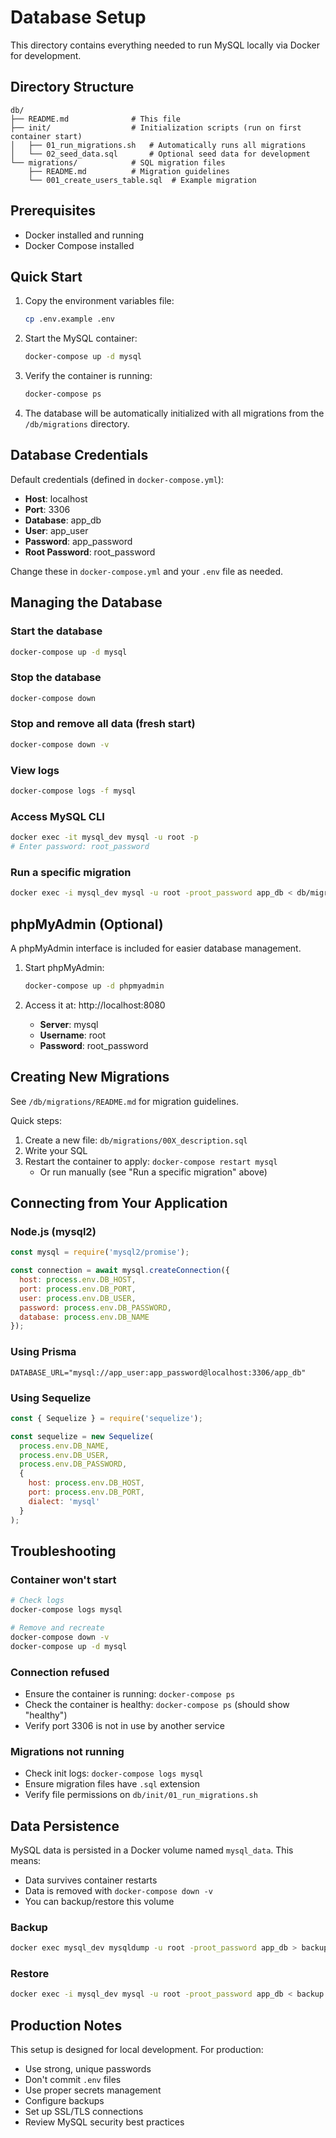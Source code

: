 # Database Setup

This directory contains everything needed to run MySQL locally via Docker for development.

## Directory Structure

```
db/
├── README.md              # This file
├── init/                  # Initialization scripts (run on first container start)
│   ├── 01_run_migrations.sh   # Automatically runs all migrations
│   └── 02_seed_data.sql       # Optional seed data for development
└── migrations/            # SQL migration files
    ├── README.md          # Migration guidelines
    └── 001_create_users_table.sql  # Example migration
```

## Prerequisites

- Docker installed and running
- Docker Compose installed

## Quick Start

1. Copy the environment variables file:
   ```bash
   cp .env.example .env
   ```

2. Start the MySQL container:
   ```bash
   docker-compose up -d mysql
   ```

3. Verify the container is running:
   ```bash
   docker-compose ps
   ```

4. The database will be automatically initialized with all migrations from the `/db/migrations` directory.

## Database Credentials

Default credentials (defined in `docker-compose.yml`):

- **Host**: localhost
- **Port**: 3306
- **Database**: app_db
- **User**: app_user
- **Password**: app_password
- **Root Password**: root_password

Change these in `docker-compose.yml` and your `.env` file as needed.

## Managing the Database

### Start the database
```bash
docker-compose up -d mysql
```

### Stop the database
```bash
docker-compose down
```

### Stop and remove all data (fresh start)
```bash
docker-compose down -v
```

### View logs
```bash
docker-compose logs -f mysql
```

### Access MySQL CLI
```bash
docker exec -it mysql_dev mysql -u root -p
# Enter password: root_password
```

### Run a specific migration
```bash
docker exec -i mysql_dev mysql -u root -proot_password app_db < db/migrations/001_create_users_table.sql
```

## phpMyAdmin (Optional)

A phpMyAdmin interface is included for easier database management.

1. Start phpMyAdmin:
   ```bash
   docker-compose up -d phpmyadmin
   ```

2. Access it at: http://localhost:8080
   - **Server**: mysql
   - **Username**: root
   - **Password**: root_password

## Creating New Migrations

See `/db/migrations/README.md` for migration guidelines.

Quick steps:
1. Create a new file: `db/migrations/00X_description.sql`
2. Write your SQL
3. Restart the container to apply: `docker-compose restart mysql`
   - Or run manually (see "Run a specific migration" above)

## Connecting from Your Application

### Node.js (mysql2)
```javascript
const mysql = require('mysql2/promise');

const connection = await mysql.createConnection({
  host: process.env.DB_HOST,
  port: process.env.DB_PORT,
  user: process.env.DB_USER,
  password: process.env.DB_PASSWORD,
  database: process.env.DB_NAME
});
```

### Using Prisma
```
DATABASE_URL="mysql://app_user:app_password@localhost:3306/app_db"
```

### Using Sequelize
```javascript
const { Sequelize } = require('sequelize');

const sequelize = new Sequelize(
  process.env.DB_NAME,
  process.env.DB_USER,
  process.env.DB_PASSWORD,
  {
    host: process.env.DB_HOST,
    port: process.env.DB_PORT,
    dialect: 'mysql'
  }
);
```

## Troubleshooting

### Container won't start
```bash
# Check logs
docker-compose logs mysql

# Remove and recreate
docker-compose down -v
docker-compose up -d mysql
```

### Connection refused
- Ensure the container is running: `docker-compose ps`
- Check the container is healthy: `docker-compose ps` (should show "healthy")
- Verify port 3306 is not in use by another service

### Migrations not running
- Check init logs: `docker-compose logs mysql`
- Ensure migration files have `.sql` extension
- Verify file permissions on `db/init/01_run_migrations.sh`

## Data Persistence

MySQL data is persisted in a Docker volume named `mysql_data`. This means:
- Data survives container restarts
- Data is removed with `docker-compose down -v`
- You can backup/restore this volume

### Backup
```bash
docker exec mysql_dev mysqldump -u root -proot_password app_db > backup.sql
```

### Restore
```bash
docker exec -i mysql_dev mysql -u root -proot_password app_db < backup.sql
```

## Production Notes

This setup is designed for local development. For production:
- Use strong, unique passwords
- Don't commit `.env` files
- Use proper secrets management
- Configure backups
- Set up SSL/TLS connections
- Review MySQL security best practices
